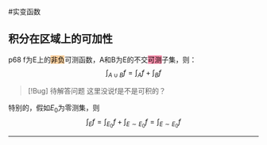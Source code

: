 #实变函数 
## 积分在区域上的可加性
p68
f为E上的<mark style="background: #FFB86CA6;">非负</mark>可测函数，A和B为E的不交<mark style="background: #FF5582A6;">可测</mark>子集，则：
$$\int_{A\cup B}f=\int _A f+\int_B f$$
>[!Bug] 待解答问题
>这里没说f是不是可积的？

特别的，假如$E_0$为零测集，则
$$
\int_{E}f=\int _{E_0} f+\int_{E\sim E_0} f = \int_{E\sim E_0} f
$$
*****
